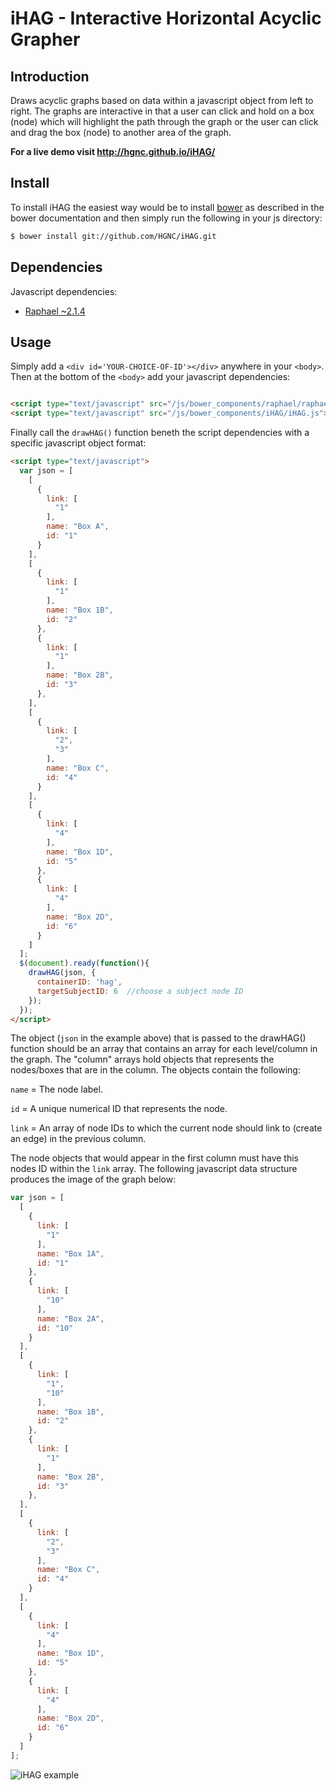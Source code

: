 # iHAG - Interactive Horizontal Acyclic Grapher 

## Introduction
Draws acyclic graphs based on data within a javascript object from left to right. The graphs are interactive in that a user can click and hold on a box (node) which will highlight the path through the graph or the user can click and drag the box (node) to another area of the graph.

**For a live demo visit http://hgnc.github.io/iHAG/**

## Install
To install iHAG the easiest way would be to install [bower](http://bower.io) as described in the bower documentation and then simply run the following in your js directory:
```sh
$ bower install git://github.com/HGNC/iHAG.git
```
## Dependencies
Javascript dependencies:
- [Raphael ~2.1.4](https://github.com/DmitryBaranovskiy/raphael)

## Usage
Simply add a `<div id='YOUR-CHOICE-OF-ID'></div>` anywhere in your `<body>`.
Then at the bottom of the `<body>` add your javascript dependencies:
```html

<script type="text/javascript" src="/js/bower_components/raphael/raphael-min.js"></script>
<script type="text/javascript" src="/js/bower_components/iHAG/iHAG.js"></script>
```
Finally call the `drawHAG()` function beneth the script dependencies with a specific javascript object format:
```html
<script type="text/javascript">
  var json = [
    [
      {
        link: [
          "1"
        ],
        name: "Box A",
        id: "1"
      }
    ],
    [
      {
        link: [
          "1"
        ],
        name: "Box 1B",
        id: "2"
      },
      {
        link: [
          "1"
        ],
        name: "Box 2B",
        id: "3"
      },
    ],
    [
      {
        link: [
          "2",
          "3"
        ],
        name: "Box C",
        id: "4"
      }
    ],
    [
      {
        link: [
          "4"
        ],
        name: "Box 1D",
        id: "5"
      },
      {
        link: [
          "4"
        ],
        name: "Box 2D",
        id: "6"
      }
    ]
  ];
  $(document).ready(function(){
    drawHAG(json, {
      containerID: 'hag',
      targetSubjectID: 6  //choose a subject node ID
    });
  });
</script>
```
The object (`json` in the example above) that is passed to the drawHAG() function should be an array that contains an array for each
level/column in the graph. The "column" arrays hold objects that represents the nodes/boxes that are in the column. The objects contain
the following:

`name` = The node label.

`id` = A unique numerical ID that represents the node.

`link` = An array of node IDs to which the current node should link to (create an edge) in the previous column.

The node objects that would appear in the first column must have this nodes ID within the `link` array. The following javascript data
structure produces the image of the graph below:
```javascript
var json = [
  [
    {
      link: [
        "1"
      ],
      name: "Box 1A",
      id: "1"
    },
    {
      link: [
        "10"
      ],
      name: "Box 2A",
      id: "10"
    }
  ],
  [
    {
      link: [
        "1",
        "10"
      ],
      name: "Box 1B",
      id: "2"
    },
    {
      link: [
        "1"
      ],
      name: "Box 2B",
      id: "3"
    },
  ],
  [
    {
      link: [
        "2",
        "3"
      ],
      name: "Box C",
      id: "4"
    }
  ],
  [
    {
      link: [
        "4"
      ],
      name: "Box 1D",
      id: "5"
    },
    {
      link: [
        "4"
      ],
      name: "Box 2D",
      id: "6"
    }
  ]
];
```
![iHAG example](https://cloud.githubusercontent.com/assets/9589542/11692076/c3be13fe-9e95-11e5-94df-5a36294cb499.png)
